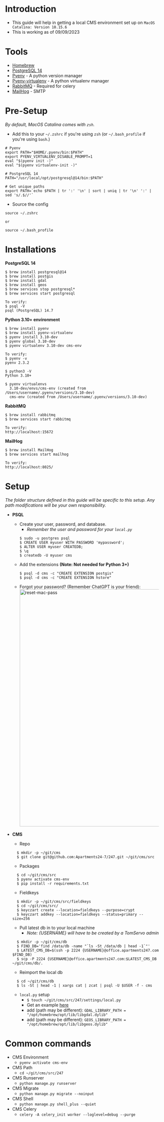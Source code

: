 # Introduction
- This guide will help in getting a local CMS environment set up on `MacOS Catalina: Version 10.15.6`
- This is working as of 09/09/2023

# Tools
* [Homebrew](https://brew.sh/)
* [PostgreSQL 14](https://formulae.brew.sh/formula/postgresql)
* [Pyenv](https://formulae.brew.sh/formula/pyenv) - A python version manager
* [Pyenv-virtualenv](https://formulae.brew.sh/formula/pyenv-virtualenv) - A python virtualenv manager
* [RabbitMQ](https://formulae.brew.sh/formula/rabbitmq) - Required for celery
* [MailHog](https://formulae.brew.sh/formula/mailhog) - SMTP

# Pre-Setup
_By default, MacOS Catalina comes with `zsh`._
- Add this to your `~/.zshrc` if you're using `zsh` (or `~/.bash_profile` if you're using `bash`.)
```
# Pyenv
export PATH="$HOME/.pyenv/bin:$PATH"
export PYENV_VIRTUALENV_DISABLE_PROMPT=1
eval "$(pyenv init -)"
eval "$(pyenv virtualenv-init -)"

# PostgreSQL 14
PATH="/usr/local/opt/postgresql@14/bin:$PATH"

# Get unique paths
export PATH=`echo $PATH | tr ':' '\n' | sort | uniq | tr '\n' ':' | sed 's/.$//'`
```
- Source the config
```
source ~/.zshrc

or 

source ~/.bash_profile
```

# Installations
**PostgreSQL 14**
```
$ brew install postgresql@14
$ brew install postgis
$ brew install gdal
$ brew install geos
$ brew services stop postgresql*
$ brew services start postgresql
 
To verify: 
$ psql -V
psql (PostgreSQL) 14.7
```

**Python 3.10+ environment**
```
$ brew install pyenv
$ brew install pyenv-virtualenv
$ pyenv install 3.10-dev
$ pyenv global 3.10-dev
$ pyenv virtualenv 3.10-dev cms-env

To verify: 
$ pyenv -v
pyenv 2.3.2

$ python3 -V
Python 3.10+

$ pyenv virtualenvs
  3.10-dev/envs/cms-env (created from /Users/username/.pyenv/versions/3.10-dev)
  cms-env (created from /Users/username/.pyenv/versions/3.10-dev)
```

**RabbitMQ**
```
$ brew install rabbitmq
$ brew services start rabbitmq

To verify: 
http://localhost:15672
```

**MailHog**
```
$ brew install MailHog
$ brew services start mailhog

To verify: 
http://localhost:8025/
```

# Setup
_The folder structure defined in this guide will be specific to this setup. Any path modifications will be your own responsibility._ 
- **PSQL**
  - Create your user, password, and database.
    - _Remember the user and password for your `local.py`_
    ```
    $ sudo -u postgres psql
    $ CREATE USER myuser WITH PASSWORD 'mypassword';
    $ ALTER USER myuser CREATEDB;
    $ \q
    $ createdb -U myuser cms
    ```
  - Add the extensions **(Note: Not needed for Python 3+)**
    ```
    $ psql -d cms -c "CREATE EXTENSION postgis"
    $ psql -d cms -c "CREATE EXTENSION hstore"
    ```
  - Forgot your password? (Remember ChatGPT is your friend):
    <img width="777" alt="reset-mac-pass" src="https://github.com/Apartments24-7/247/assets/24421412/26510e36-4a4e-421b-8526-ac0e5b5c4929">

- **CMS**
  - Repo
  ```
    $ mkdir -p ~/git/cms
    $ git clone git@github.com:Apartments24-7/247.git ~/git/cms/src
  ```
  - Packages
  ```
    $ cd ~/git/cms/src
    $ pyenv activate cms-env
    $ pip install -r requirements.txt
  ```
  - Fieldkeys
  ```
    $ mkdir -p ~/git/cms/src/fieldkeys
    $ cd ~/git/cms/src/
    $ keyczart create --location=fieldkeys --purpose=crypt
    $ keyczart addkey --location=fieldkeys --status=primary --size=256
  ```
  - Pull latest db in to your local machine
    - _Note: {USERNAME} will have to be created by a TomServo admin_
  ```
    $ mkdir -p ~/git/cms/db
    $ FIND_DB='find /data/db -name "`ls -St /data/db | head -1`"'
    $ LATEST_CMS_DB=$(ssh -p 2224 {USERNAME}@office.apartments247.com $FIND_DB)
    $ scp -P 2224 {USERNAME}@office.apartments247.com:$LATEST_CMS_DB ~/git/cms/db/.
  ```
  - Reimport the local db
  ```
    $ cd ~/git/cms/db
    $ ls -St | head -1 | xargs cat | zcat | psql -U $USER -f - cms
  ```
  - `local.py` setup
    - `$ touch ~/git/cms/src/247/settings/local.py` 
    - Get an example [here](https://github.com/Apartments24-7/247/wiki/CMS-Dev-Setup:-local.py)
    - add (path may be different): `GDAL_LIBRARY_PATH = "/opt/homebrew/opt/lib/libgdal.dylib"`
    - add (path may be different): `GEOS_LIBRARY_PATH = "/opt/homebrew/opt/lib/libgeos.dylib"`
 
# Common commands
- CMS Environment
  - `pyenv activate cms-env`
- CMS Path
  - `cd ~/git/cms/src/247`
- CMS Runserver
  - `python manage.py runserver`
- CMS Migrate
  - `python manage.py migrate --noinput`
- CMS Shell
  - `python manage.py shell_plus --quiet`
- CMS Celery
  - `celery -A celery_init worker --loglevel=debug --purge`